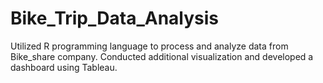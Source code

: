 # Bike_Trip_Data_Analysis
Utilized R programming language to process and analyze data from Bike_share company. Conducted additional visualization and developed a dashboard using Tableau.
